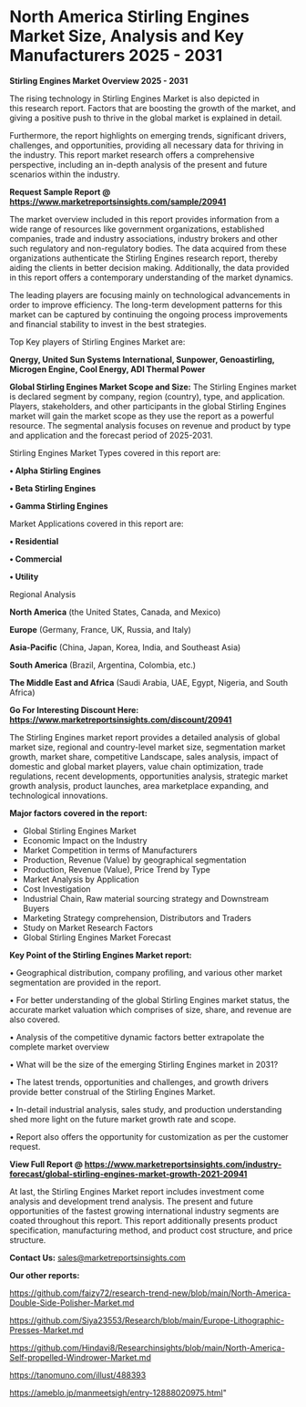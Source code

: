 # North America Stirling Engines Market Size, Analysis and Key Manufacturers 2025 - 2031

<Strong> Stirling Engines Market Overview 2025 - 2031</strong>

The rising technology in Stirling Engines Market is also depicted in this research report. Factors that are boosting the growth of the market, and giving a positive push to thrive in the global market is explained in detail.

Furthermore, the report highlights on emerging trends, significant drivers, challenges, and opportunities, providing all necessary data for thriving in the industry. This report market research offers a comprehensive perspective, including an in-depth analysis of the present and future scenarios within the industry.

<strong>Request Sample Report @ <a href=https://www.marketreportsinsights.com/sample/20941>https://www.marketreportsinsights.com/sample/20941</a></strong>

The market overview included in this report provides information from a wide range of resources like government organizations, established companies, trade and industry associations, industry brokers and other such regulatory and non-regulatory bodies. The data acquired from these organizations authenticate the Stirling Engines research report, thereby aiding the clients in better decision making. Additionally, the data provided in this report offers a contemporary understanding of the market dynamics.

The leading players are focusing mainly on technological advancements in order to improve efficiency. The long-term development patterns for this market can be captured by continuing the ongoing process improvements and financial stability to invest in the best strategies.

Top Key players of Stirling Engines Market are:

<strong>Qnergy, United Sun Systems International, Sunpower, Genoastirling, Microgen Engine, Cool Energy, ADI Thermal Power</strong>

<strong><b>Global Stirling Engines Market Scope and Size:</b></strong>
The Stirling Engines market is declared segment by company, region (country), type, and application. Players, stakeholders, and other participants in the global Stirling Engines market will gain the market scope as they use the report as a powerful resource. The segmental analysis focuses on revenue and product by type and application and the forecast period of 2025-2031.

Stirling Engines Market Types covered in this report are:

<strong>• Alpha Stirling Engines

• Beta Stirling Engines

• Gamma Stirling Engines</strong>

Market Applications covered in this report are:

<strong>• Residential

• Commercial

• Utility</strong> 

Regional Analysis

<strong>North America</strong> (the United States, Canada, and Mexico)

<strong>Europe</strong> (Germany, France, UK, Russia, and Italy)

<strong>Asia-Pacific</strong> (China, Japan, Korea, India, and Southeast Asia)

<strong>South America</strong> (Brazil, Argentina, Colombia, etc.)

<strong>The Middle East and Africa</strong> (Saudi Arabia, UAE, Egypt, Nigeria, and South Africa)

<strong>Go For Interesting Discount Here: <a href=https://www.marketreportsinsights.com/discount/20941>https://www.marketreportsinsights.com/discount/20941</a></strong>

The Stirling Engines market report provides a detailed analysis of global market size, regional and country-level market size, segmentation market growth, market share, competitive Landscape, sales analysis, impact of domestic and global market players, value chain optimization, trade regulations, recent developments, opportunities analysis, strategic market growth analysis, product launches, area marketplace expanding, and technological innovations.

<strong><b>Major factors covered in the report:</b></strong>
<ul>
  <li>Global Stirling Engines Market </li>
  <li>Economic Impact on the Industry</li>
  <li>Market Competition in terms of Manufacturers</li>
  <li>Production, Revenue (Value) by geographical segmentation</li>
  <li>Production, Revenue (Value), Price Trend by Type</li>
  <li>Market Analysis by Application</li>
  <li>Cost Investigation</li>
  <li>Industrial Chain, Raw material sourcing strategy and Downstream Buyers</li>
  <li>Marketing Strategy comprehension, Distributors and Traders</li>
  <li>Study on Market Research Factors</li>
  <li>Global Stirling Engines Market Forecast</li>
</ul>

<strong><b>Key Point of the Stirling Engines Market report:</b></strong>

• Geographical distribution, company profiling, and various other market segmentation are provided in the report.

• For better understanding of the global Stirling Engines market status, the accurate market valuation which comprises of size, share, and revenue are also covered.

• Analysis of the competitive dynamic factors better extrapolate the complete market overview

• What will be the size of the emerging Stirling Engines market in 2031?

• The latest trends, opportunities and challenges, and growth drivers provide better construal of the Stirling Engines Market.

• In-detail industrial analysis, sales study, and production understanding shed more light on the future market growth rate and scope.

• Report also offers the opportunity for customization as per the customer request.

<strong><b>View Full Report @ <a href=https://www.marketreportsinsights.com/industry-forecast/global-stirling-engines-market-growth-2021-20941>https://www.marketreportsinsights.com/industry-forecast/global-stirling-engines-market-growth-2021-20941</a></b></strong>


At last, the Stirling Engines Market report includes investment come analysis and development trend analysis. The present and future opportunities of the fastest growing international industry segments are coated throughout this report. This report additionally presents product specification, manufacturing method, and product cost structure, and price structure.

<strong>Contact Us:</strong>
sales@marketreportsinsights.com

<strong>Our other reports:</strong>

<a href=https://github.com/faizy72/research-trend-new/blob/main/North-America-Double-Side-Polisher-Market.md>https://github.com/faizy72/research-trend-new/blob/main/North-America-Double-Side-Polisher-Market.md</a>

<a href=https://github.com/Siya23553/Research/blob/main/Europe-Lithographic-Presses-Market.md>https://github.com/Siya23553/Research/blob/main/Europe-Lithographic-Presses-Market.md</a>

<a href=https://github.com/Hindavi8/Researchinsights/blob/main/North-America-Self-propelled-Windrower-Market.md>https://github.com/Hindavi8/Researchinsights/blob/main/North-America-Self-propelled-Windrower-Market.md</a>

<a href=https://tanomuno.com/illust/488393>https://tanomuno.com/illust/488393</a>

<a href=https://ameblo.jp/manmeetsigh/entry-12888020975.html>https://ameblo.jp/manmeetsigh/entry-12888020975.html</a>"
